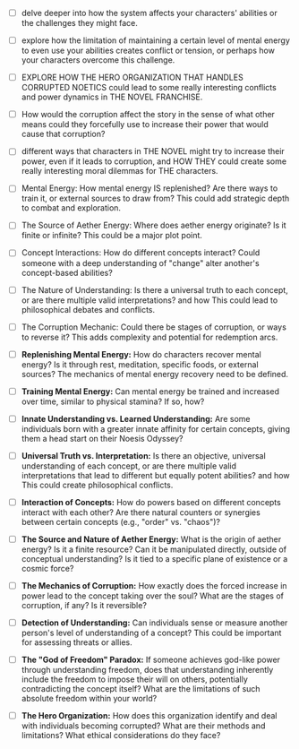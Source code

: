 - [ ] delve deeper into how the system affects your characters' abilities or the challenges they might face.
- [ ] explore how the limitation of maintaining a certain level of mental energy to even use your abilities creates conflict or tension, or perhaps how your characters overcome this challenge.
- [ ] EXPLORE HOW THE HERO ORGANIZATION THAT HANDLES CORRUPTED NOETICS could lead to some really interesting conflicts and power dynamics in THE NOVEL FRANCHISE.
- [ ] How would the corruption affect the story in the sense of what other means could they forcefully use to increase their power that would cause that corruption?
- [ ] different ways that characters in THE NOVEL might try to increase their power, even if it leads to corruption, and HOW THEY could create some really interesting moral dilemmas for THE characters.
- [ ] Mental Energy: How mental energy IS replenished? Are there ways to train it, or external sources to draw from? This could add strategic depth to combat and exploration.
- [ ] The Source of Aether Energy: Where does aether energy originate? Is it finite or infinite? This could be a major plot point.
- [ ] Concept Interactions: How do different concepts interact? Could someone with a deep understanding of "change" alter another's concept-based abilities?
- [ ] The Nature of Understanding: Is there a universal truth to each concept, or are there multiple valid interpretations? and how  This could lead to philosophical debates and conflicts.
- [ ] The Corruption Mechanic: Could there be stages of corruption, or ways to reverse it? This adds complexity and potential for redemption arcs.
- [ ]  **Replenishing Mental Energy:** How do characters recover mental energy? Is it through rest, meditation, specific foods, or external sources? The mechanics of mental energy recovery need to be defined.
- [ ] **Training Mental Energy:** Can mental energy be trained and increased over time, similar to physical stamina? If so, how?
- [ ] **Innate Understanding vs. Learned Understanding:** Are some individuals born with a greater innate affinity for certain concepts, giving them a head start on their Noesis Odyssey?
- [ ] **Universal Truth vs. Interpretation:** Is there an objective, universal understanding of each concept, or are there multiple valid interpretations that lead to different but equally potent abilities?  and how This could create philosophical conflicts.
- [ ] **Interaction of Concepts:** How do powers based on different concepts interact with each other? Are there natural counters or synergies between certain concepts (e.g., "order" vs. "chaos")?
- [ ] **The Source and Nature of Aether Energy:** What is the origin of aether energy? Is it a finite resource? Can it be manipulated directly, outside of conceptual understanding? Is it tied to a specific plane of existence or a cosmic force?
- [ ] **The Mechanics of Corruption:** How exactly does the forced increase in power lead to the concept taking over the soul? What are the stages of corruption, if any? Is it reversible?
- [ ] **Detection of Understanding:** Can individuals sense or measure another person's level of understanding of a concept? This could be important for assessing threats or allies.
- [ ] **The "God of Freedom" Paradox:** If someone achieves god-like power through understanding freedom, does that understanding inherently include the freedom to impose their will on others, potentially contradicting the concept itself? What are the limitations of such absolute freedom within your world?
- [ ] **The Hero Organization:** How does this organization identify and deal with individuals becoming corrupted? What are their methods and limitations? What ethical considerations do they face?



